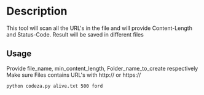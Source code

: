 # Description
This tool will scan all the URL's in the file and will provide Content-Length and Status-Code. Result will be saved in different files

## Usage
Provide file_name, min_content_length, Folder_name_to_create respectively
Make sure Files contains URL's with http:// or https://

```
python codeza.py alive.txt 500 ford
```
